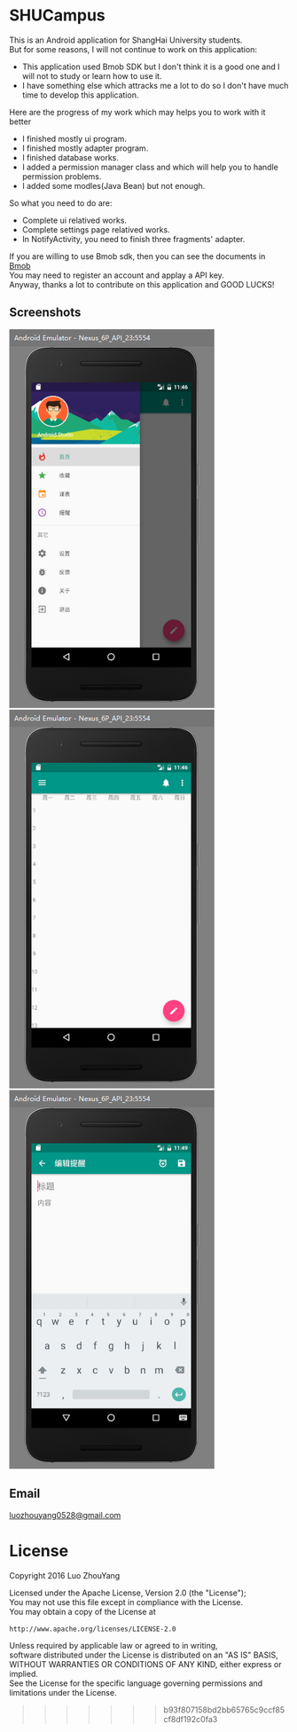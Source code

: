 
# SHUCampus  
This is an Android application for ShangHai University students.  
But for some reasons, I will not continue to work on this application:  
* This application used Bmob SDK but I don't think it is a good one and I will not to study or learn how to use it.  
* I have something else which attracks me a lot to do so I don't have much time to develop this application.  

Here are the progress of my work which may helps you to work with it better  
* I finished mostly ui program.  
* I finished mostly adapter program.  
* I finished database works.  
* I added a permission manager class and which will help you to handle permission problems.  
* I added some modles(Java Bean) but not enough.  

So what you need to do are:  
* Complete ui relatived works.  
* Complete settings page relatived works.  
* In NotifyActivity, you need to finish three fragments' adapter.  

If you are willing to use Bmob sdk, then you can see the documents in [Bmob](http://www.bmob.cn/)   
You may need to register an account and applay a API key.  
Anyway, thanks a lot to contribute on this application and GOOD LUCKS!  


## Screenshots  
![one](https://github.com/StupidL/SHUCampus/blob/master/art/shu1.PNG)  
![two](https://github.com/StupidL/SHUCampus/blob/master/art/shu2.PNG)  
![three](https://github.com/StupidL/SHUCampus/blob/master/art/shu3.PNG)  

## Email  
luozhouyang0528@gmail.com  

# License  

Copyright 2016 Luo ZhouYang  

Licensed under the Apache License, Version 2.0 (the "License");  
You may not use this file except in compliance with the License.  
You may obtain a copy of the License at   
  
    http://www.apache.org/licenses/LICENSE-2.0  
  
Unless required by applicable law or agreed to in writing,  
software distributed under the License is distributed on an "AS IS" BASIS,  
WITHOUT WARRANTIES OR CONDITIONS OF ANY KIND, either express or implied.  
See the License for the specific language governing permissions and limitations under the License.  
>>>>>>> b93f807158bd2bb65765c9ccf85cf8df192c0fa3
